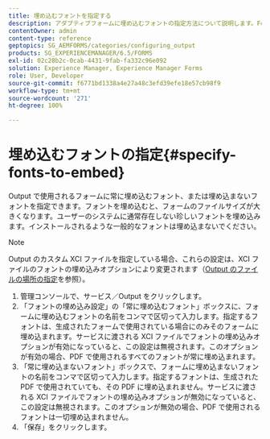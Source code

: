 ```yaml
---
title: 埋め込むフォントを指定する
description: アダプティブフォームに埋め込むフォントの指定方法について説明します。Forms サービスで生成されるフォームに埋め込むフォント、または埋め込まないフォントを指定できます。
contentOwner: admin
content-type: reference
geptopics: SG_AEMFORMS/categories/configuring_output
products: SG_EXPERIENCEMANAGER/6.5/FORMS
exl-id: 02c28b2c-0cab-4431-9fab-fa332c96e092
solution: Experience Manager, Experience Manager Forms
role: User, Developer
source-git-commit: f6771bd1338a4e27a48c3efd39efe18e57cb98f9
workflow-type: tm+mt
source-wordcount: '271'
ht-degree: 100%

---
```


# 埋め込むフォントの指定{#specify-fonts-to-embed}

Output で使用されるフォームに常に埋め込むフォント、または埋め込まないフォントを指定できます。フォントを埋め込むと、フォームのファイルサイズが大きくなります。ユーザーのシステムに通常存在しない珍しいフォントを埋め込みます。インストールされるような一般的なフォントは埋め込まないでください。

>[!NOTE]
>
>Output のカスタム XCI ファイルを指定している場合、これらの設定は、XCI ファイルのフォントの埋め込みオプションにより変更されます（[Output のファイルの場所の指定](/help/forms/using/admin-help/specify-file-locations-output.md#specify-file-locations-for-output)を参照）。

1. 管理コンソールで、サービス／Output をクリックします。
1. 「フォントの埋め込み設定」の「常に埋め込むフォント」ボックスに、フォームに埋め込むフォントの名前をコンマで区切って入力します。指定するフォントは、生成されたフォームで使用されている場合にのみそのフォームに埋め込まれます。サービスに渡される XCI ファイルでフォントの埋め込みオプションが有効になっていると、この設定は無視されます。このオプションが有効の場合、PDF で使用されるすべてのフォントが常に埋め込まれます。
1. 「常に埋め込まないフォント」ボックスで、フォームに埋め込まないフォントの名前をコンマで区切って入力します。指定するフォントは、生成された PDF で使用されていても、その PDF に埋め込まれません。サービスに渡される XCI ファイルでフォントの埋め込みオプションが無効になっていると、この設定は無視されます。このオプションが無効の場合、PDF で使用されるフォントは一切埋め込まれません。
1. 「保存」をクリックします。
